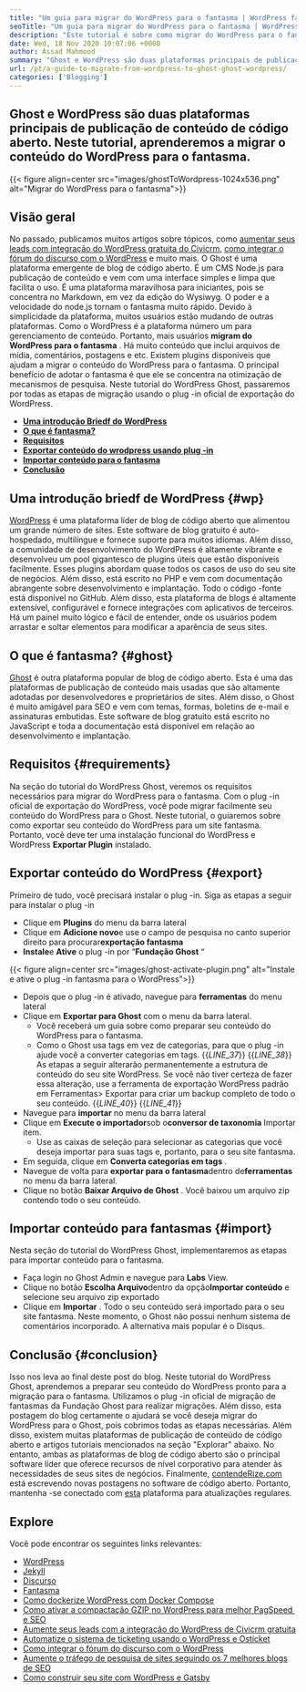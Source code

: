```yaml
---
title: "Um guia para migrar do WordPress para o fantasma | WordPress fantasma" 
seoTitle: "Um guia para migrar do WordPress para o fantasma | WordPress fantasma" 
description: "Este tutorial é sobre como migrar do WordPress para o fantasma. Aprenderemos como migrar suas postagens e páginas para o fantasma do site do WordPress existente." 
date: Wed, 18 Nov 2020 10:07:06 +0000
author: Assad Mahmood
summary: "Ghost e WordPress são duas plataformas principais de publicação de conteúdo de código aberto. Neste tutorial, aprenderemos a migrar o conteúdo do WordPress para o fantasma." 
url: /pt/a-guide-to-migrate-from-wordpress-to-ghost-ghost-wordpress/
categories: ['Blogging']
---
```


## Ghost e WordPress são duas plataformas principais de publicação de conteúdo de código aberto. Neste tutorial, aprenderemos a migrar o conteúdo do WordPress para o fantasma.

{{< figure align=center src="images/ghostToWordpress-1024x536.png" alt="Migrar do WordPress para o fantasma">}}


## Visão geral
No passado, publicamos muitos artigos sobre tópicos, como [aumentar seus leads com integração do WordPress gratuita do Civicrm][1], [como integrar o fórum do discurso com o WordPress][2] e muito mais. O Ghost é uma plataforma emergente de blog de código aberto. É um CMS Node.js para publicação de conteúdo e vem com uma interface simples e limpa que facilita o uso. É uma plataforma maravilhosa para iniciantes, pois se concentra no Markdown, em vez da edição do Wysiwyg. O poder e a velocidade do node.js tornam o fantasma muito rápido. Devido à simplicidade da plataforma, muitos usuários estão mudando de outras plataformas. Como o WordPress é a plataforma número um para gerenciamento de conteúdo.
Portanto, mais usuários **migram do WordPress para o fantasma** . Há muito conteúdo que inclui arquivos de mídia, comentários, postagens e etc. Existem plugins disponíveis que ajudam a migrar o conteúdo do WordPress para o fantasma. O principal benefício de adotar o fantasma é que ele se concentra na otimização de mecanismos de pesquisa. Neste tutorial do WordPress Ghost, passaremos por todas as etapas de migração usando o plug -in oficial de exportação do WordPress.
* **[Uma introdução Briedf do WordPress][3]** 
* **[O que é fantasma?][4]** 
* **[Requisitos][5]** 
* **[Exportar conteúdo do wrodpress usando plug -in][6]** 
* **[Importar conteúdo para o fantasma][7]** 
* **[Conclusão][8]** 

## **Uma introdução briedf de WordPress** {#wp}

[WordPress][9] é uma plataforma líder de blog de código aberto que alimentou um grande número de sites. Este software de blog gratuito é auto-hospedado, multilíngue e fornece suporte para muitos idiomas. Além disso, a comunidade de desenvolvimento do WordPress é altamente vibrante e desenvolveu um pool gigantesco de plugins úteis que estão disponíveis facilmente. Esses plugins abordam quase todos os casos de uso do seu site de negócios. Além disso, está escrito no PHP e vem com documentação abrangente sobre desenvolvimento e implantação. Todo o código -fonte está disponível no GitHub. Além disso, esta plataforma de blogs é altamente extensível, configurável e fornece integrações com aplicativos de terceiros. Há um painel muito lógico e fácil de entender, onde os usuários podem arrastar e soltar elementos para modificar a aparência de seus sites.

## **O que é fantasma?** {#ghost}

[Ghost][10] é outra plataforma popular de blog de código aberto. Esta é uma das plataformas de publicação de conteúdo mais usadas que são altamente adotadas por desenvolvedores e proprietários de sites. Além disso, o Ghost é muito amigável para SEO e vem com temas, formas, boletins de e-mail e assinaturas embutidas. Este software de blog gratuito está escrito no JavaScript e toda a documentação está disponível em relação ao desenvolvimento e implantação.

## Requisitos {#requirements}

Na seção do tutorial do WordPress Ghost, veremos os requisitos necessários para migrar do WordPress para o fantasma. Com o plug -in oficial de exportação do WordPress, você pode migrar facilmente seu conteúdo do WordPress para o Ghost. Neste tutorial, o guiaremos sobre como exportar seu conteúdo do WordPress para um site fantasma. Portanto, você deve ter uma instalação funcional do WordPress e WordPress **Exportar Plugin** instalado.

## Exportar conteúdo do WordPress {#export}

Primeiro de tudo, você precisará instalar o plug -in. Siga as etapas a seguir para instalar o plug -in
* Clique em **Plugins** do menu da barra lateral
* Clique em **Adicione novo**e use o campo de pesquisa no canto superior direito para procurar**exportação fantasma** 
* **Instale**e **Ative** o plug -in por “**Fundação Ghost** “

{{< figure align=center src="images/ghost-activate-plugin.png" alt="Instale e ative o plug -in fantasma para o WordPress">}}

* Depois que o plug -in é ativado, navegue para **ferramentas** do menu lateral
* Clique em **Exportar para Ghost** com o menu da barra lateral.
  * Você receberá um guia sobre como preparar seu conteúdo do WordPress para o fantasma.
  * Como o Ghost usa tags em vez de categorias, para que o plug -in ajude você a converter categorias em tags.
{{_LINE_37_}}
{{_LINE_38_}}
    As etapas a seguir alterarão permanentemente a estrutura de conteúdo do seu site WordPress. Se você não tiver certeza de fazer essa alteração, use a ferramenta de exportação WordPress padrão em Ferramentas> Exportar para criar um backup completo de todo o seu conteúdo.
{{_LINE_40_}}
{{_LINE_41_}}
* Navegue para **importar** no menu da barra lateral
* Clique em **Execute o importador**sob o**conversor de taxonomia** Importar item.
  * Use as caixas de seleção para selecionar as categorias que você deseja importar para suas tags e, portanto, para o seu site fantasma.
* Em seguida, clique em **Converta categorias em tags** .
* Navegue de volta para **exportar para o fantasma**dentro de**ferramentas** no menu da barra lateral.
* Clique no botão **Baixar Arquivo de Ghost** . Você baixou um arquivo zip contendo todo o seu conteúdo.

## Importar conteúdo para fantasmas {#import}

Nesta seção do tutorial do WordPress Ghost, implementaremos as etapas para importar conteúdo para o fantasma.
* Faça login no Ghost Admin e navegue para **Labs** View.
* Clique no botão **Escolha Arquivo**dentro da opção**Importar conteúdo** e selecione seu arquivo zip exportado
* Clique em **Importar** . Todo o seu conteúdo será importado para o seu site fantasma.
Neste momento, o Ghost não possui nenhum sistema de comentários incorporado. A alternativa mais popular é o Disqus.

## Conclusão {#conclusion}

Isso nos leva ao final deste post do blog. Neste tutorial do WordPress Ghost, aprendemos a preparar seu conteúdo do WordPress pronto para a migração para o fantasma. Utilizamos o plug -in oficial de migração de fantasmas da Fundação Ghost para realizar migrações. Além disso, esta postagem do blog certamente o ajudará se você deseja migrar do WordPress para o Ghost, pois cobrimos todas as etapas necessárias. Além disso, existem muitas plataformas de publicação de conteúdo de código aberto e artigos tutoriais mencionados na seção "Explorar" abaixo. No entanto, ambas as plataformas de blog de código aberto são o principal software líder que oferece recursos de nível corporativo para atender às necessidades de seus sites de negócios.
Finalmente, [contendeRize.com][11] está escrevendo novas postagens no software de código aberto. Portanto, mantenha -se conectado com [esta][12] plataforma para atualizações regulares.

## Explore
Você pode encontrar os seguintes links relevantes:
  * [WordPress][9]
  * [Jekyll][13]
  * [Discurso][14]
  * [Fantasma][10]
  * [Como dockerize WordPress com Docker Compose][15]
  * [Como ativar a compactação GZIP no WordPress para melhor PagSpeed ​​e SEO][16]
  * [Aumente seus leads com a integração do WordPress de Civicrm gratuita][1]
  * [Automatize o sistema de ticketing usando o WordPress e Osticket][17]
  * [Como integrar o fórum do discurso com o WordPress][2]
  * [Aumente o tráfego de pesquisa de sites seguindo os 7 melhores blogs de SEO][18]
  * [Como construir seu site com WordPress e Gatsby][19]



[1]: https://blog.containerize.com/blogging/civicrm-wordpress-integration-wordpress-tutorial/
[2]: https://blog.containerize.com/blogging/how-to-integrate-discourse-forum-with-wordpress/
[3]: #wp
[4]: #ghost
[5]: #requirements
[6]: #export
[7]: #import
[8]: #conclusion
[9]: https://products.containerize.com/blogging/wordpress/
[10]: https://products.containerize.com/blogging/ghost/
[11]: https://www.containerize.com/
[12]: https://blog.containerize.com/
[13]: https://products.containerize.com/blogging/jekyll/
[14]: https://products.containerize.com/discussion-forum/discourse/
[15]: https://blog.containerize.com/blogging/how-to-dockerize-wordpress-docker-wordpress/
[16]: https://blog.containerize.com/blogging/how-to-enable-gzip-compression-in-wordpress-gzip-wordpress/
[17]: https://blog.containerize.com/blogging/automate-ticketing-system-using-wordpress-and-osticket/
[18]: https://blog.containerize.com/blogging/increase-website-search-traffic-by-following-top-7-seo-blogs/
[19]: https://blog.containerize.com/blogging/how-does-gatsby-integrate-with-wordpress-gatsby-wordpress/
